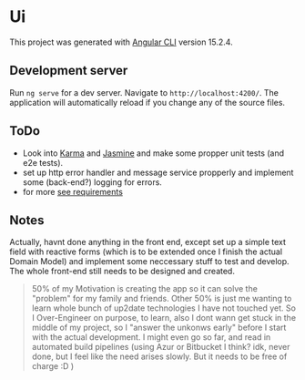 # Ui

This project was generated with [Angular CLI](https://github.com/angular/angular-cli) version 15.2.4.

## Development server

Run `ng serve` for a dev server. Navigate to `http://localhost:4200/`. The application will automatically reload if you change any of the source files.

## ToDo

- Look into [Karma](https://karma-runner.github.io) and [Jasmine](https://jasmine.github.io/) and make some propper unit tests (and e2e tests).
- set up http error handler and message service propperly and implement some (back-end?) logging for errors.
- for more [see requirements](../README.md#requirements)

## Notes

Actually, havnt done anything in the front end, except set up a simple text field with reactive forms (which is to be extended once I finish the actual Domain Model) and implement some neccessary stuff to test and develop. The whole front-end still needs to be designed and created.

> 50% of my Motivation is creating the app so it can solve the "problem" for my family and friends.
> Other 50% is just me wanting to learn whole bunch of up2date technologies I have not touched yet. So I Over-Engineer on purpose, to learn, also I dont wann get stuck in the middle of my project, so I "answer the unkonws early" before I start with the actual development. I might even go so far, and read in automated build pipelines (using Azur or Bitbucket I think? idk, never done, but I feel like the need arises slowly. But it needs to be free of charge :D )
